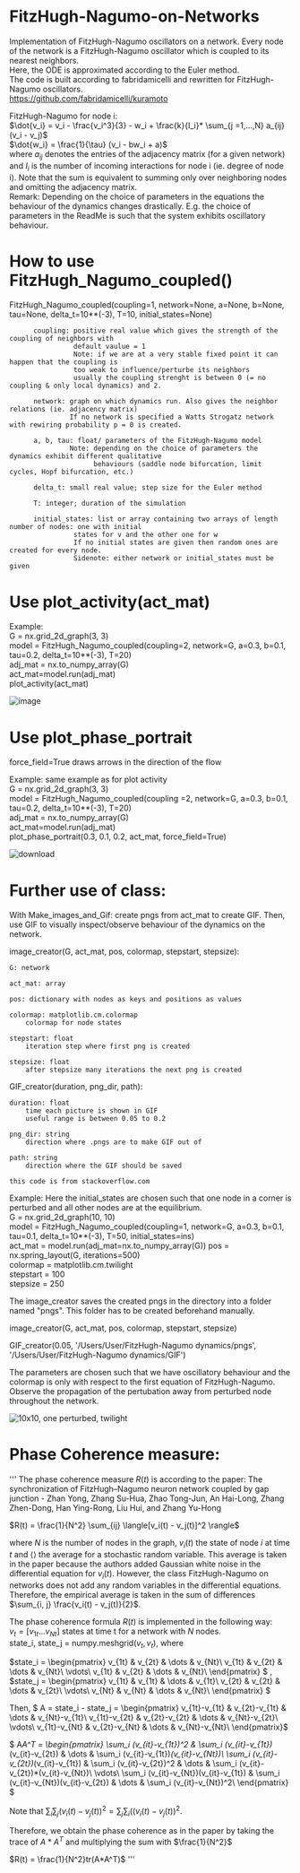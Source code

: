 # FitzHugh-Nagumo-on-Networks
Implementation of FitzHugh-Nagumo oscillators on a network.
Every node of the network is a FitzHugh-Nagumo oscillator which is coupled to its nearest neighbors. \
Here, the ODE is approximated according to the Euler method. \
The code is built according to fabridamicelli and rewritten for FitzHugh-Nagumo oscillators. \
https://github.com/fabridamicelli/kuramoto

FitzHugh-Nagumo for node i: \
$\dot{v_i} = v_i - \frac{v_i^3}{3} - w_i + \frac{k}{I_i}* \sum_{j =1,...,N} a_{ij} (v_i - v_j)$ \
$\dot{w_i} = \frac{1}{\tau} (v_i - bw_i + a)$ \
where $a_{ij}$ denotes the entries of the adjacency matrix (for a given network) and $I_i$ is the number of incoming interactions for node i (ie. degree of node i). Note that the sum is equivalent to summing only over neighboring nodes and omitting the adjacency matrix. \
Remark: Depending on the choice of parameters in the equations the behaviour of the dynamics changes drastically. E.g. the choice of parameters in the ReadMe is such that the system exhibits oscillatory behaviour.

# How to use FitzHugh_Nagumo_coupled()
FitzHugh_Nagumo_coupled(coupling=1, network=None, a=None, b=None, tau=None, delta_t=10**(-3), T=10, initial_states=None) 

          coupling: positive real value which gives the strength of the coupling of neighbors with 
                    default vaulue = 1
                    Note: if we are at a very stable fixed point it can happen that the coupling is 
                    too weak to influence/perturbe its neighbors 
                    usually the coupling strenght is between 0 (= no coupling & only local dynamics) and 2.
                
          network: graph on which dynamics run. Also gives the neighbor relations (ie. adjacency matrix) 
                   If no network is specified a Watts Strogatz network with rewiring probability p = 0 is created.
         
          a, b, tau: float/ parameters of the FitzHugh-Nagumo model 
                   Note: depending on the choice of parameters the dynamics exhibit different qualitative 
                         behaviours (saddle node bifurcation, limit cycles, Hopf bifurcation, etc.)

          delta_t: small real value; step size for the Euler method 

          T: integer; duration of the simulation

          initial_states: list or array containing two arrays of length number of nodes: one with initial 
                    states for v and the other one for w 
                    If no initial states are given then random ones are created for every node. 
                    Sidenote: either network or initial_states must be given
          

# Use plot_activity(act_mat)
Example: \
G = nx.grid_2d_graph(3, 3) \
model = FitzHugh_Nagumo_coupled(coupling=2, network=G, a=0.3, b=0.1, tau=0.2, delta_t=10**(-3), T=20) \
adj_mat = nx.to_numpy_array(G) \
act_mat=model.run(adj_mat) \
plot_activity(act_mat)


![image](https://user-images.githubusercontent.com/104760326/188576765-893c7b97-43e5-458e-85de-4273d5efa95b.png)


# Use plot_phase_portrait
force_field=True draws arrows in the direction of the flow 

Example: same example as for plot activity \
          G = nx.grid_2d_graph(3, 3) \
          model = FitzHugh_Nagumo_coupled(coupling
          =2, network=G, a=0.3, b=0.1, tau=0.2, delta_t=10**(-3), T=20) \
          adj_mat = nx.to_numpy_array(G) \
          act_mat=model.run(adj_mat) \
          plot_phase_portrait(0.3, 0.1, 0.2, act_mat, force_field=True)
         

![download](https://user-images.githubusercontent.com/104760326/188612773-91fcc9eb-a876-48ba-b8ce-1a9c740a492f.png)


# Further use of class: 
With Make_images_and_Gif: create pngs from act_mat to create GIF. Then, use GIF to visually inspect/observe behaviour of the dynamics on the network. 

image_creator(G, act_mat, pos, colormap, stepstart, stepsize):

    
    G: network
    
    act_mat: array
    
    pos: dictionary with nodes as keys and positions as values
    
    colormap: matplotlib.cm.colormap
        colormap for node states
        
    stepstart: float
        iteration step where first png is created
    
    stepsize: float
        after stepsize many iterations the next png is created
    
    
   
GIF_creator(duration, png_dir, path):

    
    duration: float
        time each picture is shown in GIF
        useful range is between 0.05 to 0.2 
        
    png_dir: string
        direction where .pngs are to make GIF out of
    
    path: string
        direction where the GIF should be saved
        
    this code is from stackoverflow.com
    
    
    
    
Example: Here the initial_states are chosen such that one node in a corner is perturbed and all other nodes are at the equilibrium. \
G = nx.grid_2d_graph(10, 10) \
model = FitzHugh_Nagumo_coupled(coupling=1, network=G, a=0.3, b=0.1, tau=0.1, delta_t=10**(-3), T=50, initial_states=ins) \
act_mat = model.run(adj_mat=nx.to_numpy_array(G))
pos = nx.spring_layout(G, iterations=500) \
colormap = matplotlib.cm.twilight \
stepstart = 100 \
stepsize = 250 

The image_creator saves the created pngs in the directory into a folder named "pngs". This folder has to be created beforehand manually. 


image_creator(G, act_mat, pos, colormap, stepstart, stepsize)

GIF_creator(0.05, '/Users/User/FitzHugh-Nagumo dynamics/pngs', '/Users/User/FitzHugh-Nagumo dynamics/GIF')


The parameters are chosen such that we have oscillatory behaviour and the colormap is only with respect to the first equation of FitzHugh-Nagumo. \
Observe the propagation of the pertubation away from perturbed node throughout the network.


![10x10, one perturbed, twilight](https://user-images.githubusercontent.com/104760326/188586292-599d7e96-57f2-4e70-a445-8ad671d5f781.gif)


# Phase Coherence measure:

'''
The phase coherence measure $R(t)$ is according to the paper: 
The synchronization of FitzHugh–Nagumo neuron network coupled by gap junction - Zhan Yong, Zhang Su-Hua, Zhao Tong-Jun, An Hai-Long, Zhang Zhen-Dong, Han Ying-Rong, Liu Hui, and Zhang Yu-Hong

$R(t) = \frac{1}{N^2} \sum_{ij} \langle[v_i(t) - v_j(t)]^2 \rangle$

where $N$ is the number of nodes in the graph, $v_i(t)$ the state of node $i$ at time $t$ and $\langle \rangle$ the average for a stochastic random variable. This average is taken in the paper because the authors added Gaussian white noise in the differential equation for $v_i(t)$. However, the class FitzHugh-Nagumo on networks does not add any random variables in the differential equations. Therefore, the empirical average is taken in the sum of differences $\sum_{i, j} \frac{v_i(t) - v_j(t)}{2}$.


The phase coherence formula $R(t)$ is implemented in the following way:\
$v_t = [v_{1t} \dots v_{Nt}]$ states at time t for a network with $N$ nodes.\
state_i, state_j = numpy.meshgrid($v_t,v_t$), where 

$state_i =
\begin{pmatrix}
v_{1t} & v_{2t} & \dots & v_{Nt}\\
v_{1t} & v_{2t} & \dots & v_{Nt}\\
\vdots\\
v_{1t} & v_{2t} & \dots & v_{Nt}\\
\end{pmatrix}
$
, 
$state_j =
\begin{pmatrix}
v_{1t} & v_{1t} & \dots & v_{1t}\\
v_{2t} & v_{2t} & \dots & v_{2t}\\
\vdots\\
v_{Nt} & v_{Nt} & \dots & v_{Nt}\\
\end{pmatrix}
$

Then, 
$ A = state_i - state_j = 
\begin{pmatrix}
v_{1t}-v_{1t} & v_{2t}-v_{1t} & \dots & v_{Nt}-v_{1t}\\
v_{1t}-v_{2t} & v_{2t}-v_{2t} & \dots & v_{Nt}-v_{2t}\\
\vdots\\
v_{1t}-v_{Nt} & v_{2t}-v_{Nt} & \dots & v_{Nt}-v_{Nt}\\
\end{pmatrix}$

$
A*A^T =
\begin{pmatrix}
\sum_i (v_{it}-v_{1t})^2 & \sum_i (v_{it}-v_{1t})*(v_{it}-v_{2t}) & \dots & \sum_i (v_{it}-v_{1t})*(v_{it}-v_{Nt})\\
\sum_i (v_{it}-v_{2t})*(v_{it}-v_{1t}) & \sum_i (v_{it}-v_{2t})^2 & \dots & \sum_i (v_{it}-v_{2t})*(v_{it}-v_{Nt})\\
\vdots\\
\sum_i (v_{it}-v_{Nt})(v_{it}-v_{1t}) & \sum_i (v_{it}-v_{Nt})(v_{it}-v_{2t}) & \dots & \sum_i (v_{it}-v_{Nt})^2\\
\end{pmatrix}
$ 

Note that $\sum_i \sum_j (v_{i}(t)-v_{j}(t))^2 = \sum_j \sum_i ((v_{i}(t)-v_{j}(t))^2$.

Therefore, we obtain the phase coherence as in the paper by taking the trace of $A*A^T$ and multiplying the sum with $\frac{1}{N^2}$

$R(t) = \frac{1}{N^2}tr(A*A^T)$
'''
